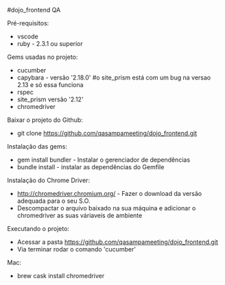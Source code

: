 #dojo_frontend QA

Pré-requisitos:
- vscode
- ruby - 2.3.1 ou superior

Gems usadas no projeto:
- cucumber
- capybara - versão '2.18.0' #o site_prism está com um bug na versao 2.13 e só essa funciona
- rspec
- site_prism versão '2.12'
- chromedriver

Baixar o projeto do Github:
- git clone https://github.com/qasampameeting/dojo_frontend.git

Instalação das gems:
- gem install bundler - Instalar o gerenciador de dependências
- bundle install - instalar as dependências do Gemfile

Instalação do Chrome Driver:
- http://chromedriver.chromium.org/ - Fazer o download da versão adequada para o seu S.O.
- Descompactar o arquivo baixado na sua máquina e adicionar o chromedriver as suas váriaveis de ambiente

Executando o projeto:
- Acessar a pasta https://github.com/qasampameeting/dojo_frontend.git
- Via terminar rodar o comando 'cucumber'

Mac:
- brew cask install chromedriver
